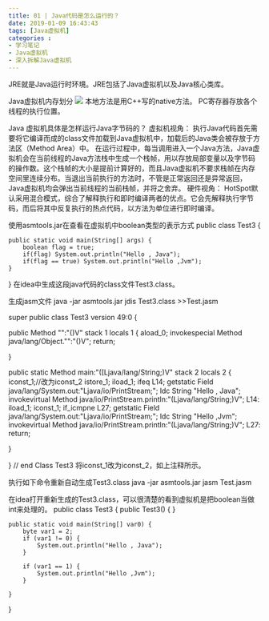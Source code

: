 ```yaml
---
title: 01 | Java代码是怎么运行的？
date: 2019-01-09 16:43:43
tags: [Java虚拟机]
categories :
- 学习笔记
- Java虚拟机
- 深入拆解Java虚拟机
---
```


JRE就是Java运行时环境。JRE包括了Java虚拟机以及Java核心类库。

Java虚拟机内存划分
![](深入拆解Java虚拟机_01_Java代码是怎么运行的？）\Java虚拟机的内存划分.png)
本地方法是用C++写的native方法。
PC寄存器存放各个线程的执行位置。

Java 虚拟机具体是怎样运行Java字节码的？
虚拟机视角：
执行Java代码首先需要将它编译而成的class文件加载到Java虚拟机中，加载后的Java类会被存放于方法区（Method Area）中。
在运行过程中，每当调用进入一个Java方法，Java虚拟机会在当前线程的Java方法栈中生成一个栈帧，用以存放局部变量以及字节码的操作数。这个栈帧的大小是提前计算好的，而且Java虚拟机不要求栈帧在内存空间里连续分布。当退出当前执行的方法时，不管是正常返回还是异常返回，Java虚拟机均会弹出当前线程的当前栈帧，并将之舍弃。
硬件视角：
HotSpot默认采用混合模式，综合了解释执行和即时编译两者的优点。它会先解释执行字节码，而后将其中反复执行的热点代码，以方法为单位进行即时编译。


使用asmtools.jar在查看在虚拟机中boolean类型的表示方式
public class Test3 {

    public static void main(String[] args) {
        boolean flag = true;
        if(flag) System.out.println("Hello , Java");
        if(flag == true) System.out.println("Hello ,Jvm");
    }
}
在idea中生成这段java代码的class文件Test3.class。

生成jasm文件 
java -jar asmtools.jar jdis Test3.class >>Test.jasm

super public class Test3
	version 49:0
{


public Method "<init>":"()V"
	stack 1 locals 1
{
		aload_0;
		invokespecial	Method java/lang/Object."<init>":"()V";
		return;
	
}

public static Method main:"([Ljava/lang/String;)V"
	stack 2 locals 2
{
		iconst_1;//改为iconst_2
		istore_1;
		iload_1;
		ifeq	L14;
		getstatic	Field java/lang/System.out:"Ljava/io/PrintStream;";
		ldc	String "Hello , Java";
		invokevirtual	Method java/io/PrintStream.println:"(Ljava/lang/String;)V";
	L14:	iload_1;
		iconst_1;
		if_icmpne	L27;
		getstatic	Field java/lang/System.out:"Ljava/io/PrintStream;";
		ldc	String "Hello ,Jvm";
		invokevirtual	Method java/io/PrintStream.println:"(Ljava/lang/String;)V";
	L27:	return;
	
}

} // end Class Test3
将iconst_1改为iconst_2，如上注释所示。

执行如下命令重新自动生成Test3.class
java -jar asmtools.jar jasm Test.jasm

在idea打开重新生成的Test3.class，可以很清楚的看到虚拟机是把boolean当做int来处理的。
public class Test3 {
    public Test3() {
    }

    public static void main(String[] var0) {
        byte var1 = 2;
        if (var1 != 0) {
            System.out.println("Hello , Java");
        }

        if (var1 == 1) {
            System.out.println("Hello ,Jvm");
        }

    }
}



